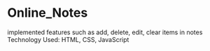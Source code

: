 # Online_Notes
implemented features such as add, delete, edit, clear items in notes
Technology Used: HTML, CSS, JavaScript
